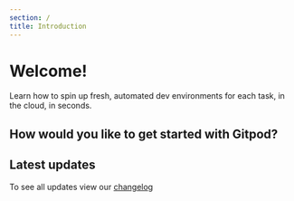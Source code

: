```yaml
---
section: /
title: Introduction
---
```


<script lang="ts" context="module">
  export const prerender = true;
  export async function load({ session }) {
    return { props: { changelogEntries: session.changelogEntries } };
  }
</script>

<script lang="ts">
  import { setContext } from "svelte";
  import GetStarted from "$lib/components/docs/landing-page/get-started.svelte";
  import Timeline, { contextKeyChangelogEntries } from "$lib/components/docs/landing-page/timeline/timeline.svelte";

  export let changelogEntries;

  setContext(contextKeyChangelogEntries, changelogEntries);
</script>

# Welcome!

Learn how to spin up fresh, automated dev environments for each task, in the cloud, in seconds.

## How would you like to get started with Gitpod?

<GetStarted />

## Latest updates

<Timeline />

To see all updates view our [changelog](/changelog)
